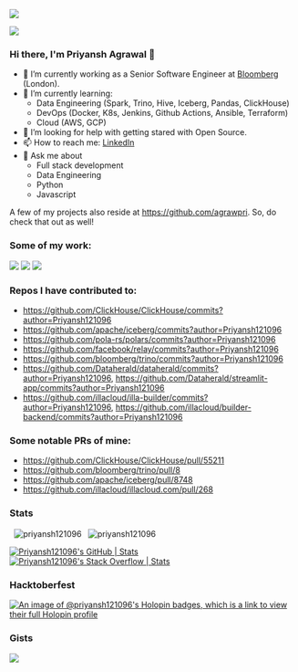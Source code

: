 ![](https://gravatar.com/avatar/c5988d9b17b1e4a5ec9d42dddf981e7b)

![](https://komarev.com/ghpvc/?username=Priyansh121096)

### Hi there, I'm Priyansh Agrawal 👋
- 🔭 I’m currently working as a Senior Software Engineer at [Bloomberg](https://github.com/bloomberg) (London).
- 🌱 I’m currently learning:
  - Data Engineering (Spark, Trino, Hive, Iceberg, Pandas, ClickHouse)
  - DevOps (Docker, K8s, Jenkins, Github Actions, Ansible, Terraform)
  - Cloud (AWS, GCP)
- 🤔 I’m looking for help with getting stared with Open Source.
- 📫 How to reach me: [LinkedIn](https://www.linkedin.com/in/priyansh-agrawal/)
- 💬 Ask me about
  - Full stack development
  - Data Engineering
  - Python
  - Javascript
 
A few of my projects also reside at https://github.com/agrawpri. So, do check that out as well!

### Some of my work:
[![](https://github-readme-stats.vercel.app/api/pin/?username=agrawpri&repo=windows-spotlight&description_lines_count=3)](https://github.com/agrawpri/windows-spotlight)
[![](https://github-readme-stats.vercel.app/api/pin/?username=agrawpri&repo=quote-generator&description_lines_count=3)](https://github.com/agrawpri/quote-generator)
[![](https://github-readme-stats.vercel.app/api/pin/?username=agrawpri&repo=2048-docker&description_lines_count=3)](https://github.com/agrawpri/2048-docker)

### Repos I have contributed to:
- https://github.com/ClickHouse/ClickHouse/commits?author=Priyansh121096
- https://github.com/apache/iceberg/commits?author=Priyansh121096
- https://github.com/pola-rs/polars/commits?author=Priyansh121096
- https://github.com/facebook/relay/commits?author=Priyansh121096
- https://github.com/bloomberg/trino/commits?author=Priyansh121096
- https://github.com/Dataherald/dataherald/commits?author=Priyansh121096, https://github.com/Dataherald/streamlit-app/commits?author=Priyansh121096
- https://github.com/illacloud/illa-builder/commits?author=Priyansh121096, https://github.com/illacloud/builder-backend/commits?author=Priyansh121096

### Some notable PRs of mine:
- https://github.com/ClickHouse/ClickHouse/pull/55211
- https://github.com/bloomberg/trino/pull/8
- https://github.com/apache/iceberg/pull/8748
- https://github.com/illacloud/illacloud.com/pull/268

### Stats
<p>
  &nbsp;
  <img align="center" src="https://github-readme-stats.vercel.app/api?username=priyansh121096&show_icons=true&locale=en&show=prs_merged,prs_merged_percentage&hide=stars&theme=radical" alt="priyansh121096" />
  &nbsp;
  <img align="center" src="https://github-readme-streak-stats.herokuapp.com/?user=priyansh121096&theme=radical" alt="priyansh121096" />
</p>

[![Priyansh121096's GitHub | Stats](https://stats.quine.sh/Priyansh121096/github?theme=dark)](https://quine.sh?utm_source=widgets&utm_campaign=Priyansh121096) [![Priyansh121096's Stack Overflow | Stats](https://stats.quine.sh/Priyansh121096/stack-overflow?theme=dark)](https://stackoverflow.com/users/5019181/priyansh-agrawal)

### Hacktoberfest

[![An image of @priyansh121096's Holopin badges, which is a link to view their full Holopin profile](https://holopin.me/priyansh121096)](https://holopin.io/@priyansh121096)

### Gists

[![](https://github-readme-stats.vercel.app/api/gist?id=9a20dc35e6583a17e9a35b8e3fd3bbe1&theme=radical)](https://gist.github.com/Priyansh121096/9a20dc35e6583a17e9a35b8e3fd3bbe1/)

<!--
**Priyansh121096/Priyansh121096** is a ✨ _special_ ✨ repository because its `README.md` (this file) appears on your GitHub profile.
- 👯 I’m looking to collaborate on ...
- 😄 Pronouns: ...
- ⚡ Fun fact: ...
-->

